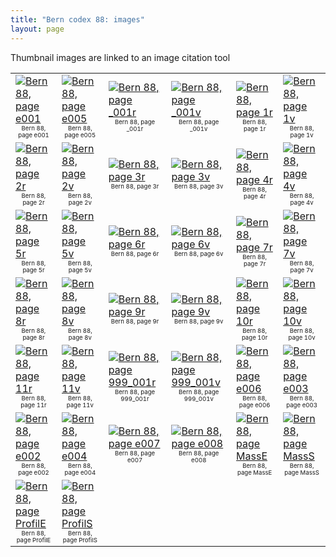 ```yaml
---
title: "Bern codex 88: images"
layout: page
---
```


Thumbnail images are linked to an image citation tool

|                                                                                                                                                                                                                                                                                                                                                                                     |                                                                                                                                                                                                                                                                                                                                                                                     |                                                                                                                                                                                                                                                                                                                                                                                         |                                                                                                                                                                                                                                                                                                                                                                                         |                                                                                                                                                                                                                                                                                                                                                                             |                                                                                                                                                                                                                                                                                                                                                                             |
|:------------------------------------------------------------------------------------------------------------------------------------------------------------------------------------------------------------------------------------------------------------------------------------------------------------------------------------------------------------------------------------|:------------------------------------------------------------------------------------------------------------------------------------------------------------------------------------------------------------------------------------------------------------------------------------------------------------------------------------------------------------------------------------|:----------------------------------------------------------------------------------------------------------------------------------------------------------------------------------------------------------------------------------------------------------------------------------------------------------------------------------------------------------------------------------------|:----------------------------------------------------------------------------------------------------------------------------------------------------------------------------------------------------------------------------------------------------------------------------------------------------------------------------------------------------------------------------------------|:----------------------------------------------------------------------------------------------------------------------------------------------------------------------------------------------------------------------------------------------------------------------------------------------------------------------------------------------------------------------------|:----------------------------------------------------------------------------------------------------------------------------------------------------------------------------------------------------------------------------------------------------------------------------------------------------------------------------------------------------------------------------|
| [![Bern 88, page e001](http://www.homermultitext.org/iipsrv?OBJ=IIP,1.0&FIF=/project/homer/pyramidal/deepzoom/citeecod/bern88imgs/v1/bern88_e001.tif&WID=100&CVT=JPEG)](http://www.homermultitext.org/ict2?urn=urn:cite2:citeecod:bern88imgs.v1:bern88_e001)<br/><span style='text-align: center; font-size: 60%; line-height: normal;display:block;'>Bern 88, page e001</span>             | [![Bern 88, page e005](http://www.homermultitext.org/iipsrv?OBJ=IIP,1.0&FIF=/project/homer/pyramidal/deepzoom/citeecod/bern88imgs/v1/bern88_e005.tif&WID=100&CVT=JPEG)](http://www.homermultitext.org/ict2?urn=urn:cite2:citeecod:bern88imgs.v1:bern88_e005)<br/><span style='text-align: center; font-size: 60%; line-height: normal;display:block;'>Bern 88, page e005</span>             | [![Bern 88, page _001r](http://www.homermultitext.org/iipsrv?OBJ=IIP,1.0&FIF=/project/homer/pyramidal/deepzoom/citeecod/bern88imgs/v1/bern88_000_001r.tif&WID=100&CVT=JPEG)](http://www.homermultitext.org/ict2?urn=urn:cite2:citeecod:bern88imgs.v1:bern88_000_001r)<br/><span style='text-align: center; font-size: 60%; line-height: normal;display:block;'>Bern 88, page _001r</span>       | [![Bern 88, page _001v](http://www.homermultitext.org/iipsrv?OBJ=IIP,1.0&FIF=/project/homer/pyramidal/deepzoom/citeecod/bern88imgs/v1/bern88_000_001v.tif&WID=100&CVT=JPEG)](http://www.homermultitext.org/ict2?urn=urn:cite2:citeecod:bern88imgs.v1:bern88_000_001v)<br/><span style='text-align: center; font-size: 60%; line-height: normal;display:block;'>Bern 88, page _001v</span>       | [![Bern 88, page 1r](http://www.homermultitext.org/iipsrv?OBJ=IIP,1.0&FIF=/project/homer/pyramidal/deepzoom/citeecod/bern88imgs/v1/bern88_001r.tif&WID=100&CVT=JPEG)](http://www.homermultitext.org/ict2?urn=urn:cite2:citeecod:bern88imgs.v1:bern88_001r)<br/><span style='text-align: center; font-size: 60%; line-height: normal;display:block;'>Bern 88, page 1r</span>         | [![Bern 88, page 1v](http://www.homermultitext.org/iipsrv?OBJ=IIP,1.0&FIF=/project/homer/pyramidal/deepzoom/citeecod/bern88imgs/v1/bern88_001v.tif&WID=100&CVT=JPEG)](http://www.homermultitext.org/ict2?urn=urn:cite2:citeecod:bern88imgs.v1:bern88_001v)<br/><span style='text-align: center; font-size: 60%; line-height: normal;display:block;'>Bern 88, page 1v</span>         |
| [![Bern 88, page 2r](http://www.homermultitext.org/iipsrv?OBJ=IIP,1.0&FIF=/project/homer/pyramidal/deepzoom/citeecod/bern88imgs/v1/bern88_002r.tif&WID=100&CVT=JPEG)](http://www.homermultitext.org/ict2?urn=urn:cite2:citeecod:bern88imgs.v1:bern88_002r)<br/><span style='text-align: center; font-size: 60%; line-height: normal;display:block;'>Bern 88, page 2r</span>                 | [![Bern 88, page 2v](http://www.homermultitext.org/iipsrv?OBJ=IIP,1.0&FIF=/project/homer/pyramidal/deepzoom/citeecod/bern88imgs/v1/bern88_002v.tif&WID=100&CVT=JPEG)](http://www.homermultitext.org/ict2?urn=urn:cite2:citeecod:bern88imgs.v1:bern88_002v)<br/><span style='text-align: center; font-size: 60%; line-height: normal;display:block;'>Bern 88, page 2v</span>                 | [![Bern 88, page 3r](http://www.homermultitext.org/iipsrv?OBJ=IIP,1.0&FIF=/project/homer/pyramidal/deepzoom/citeecod/bern88imgs/v1/bern88_003r.tif&WID=100&CVT=JPEG)](http://www.homermultitext.org/ict2?urn=urn:cite2:citeecod:bern88imgs.v1:bern88_003r)<br/><span style='text-align: center; font-size: 60%; line-height: normal;display:block;'>Bern 88, page 3r</span>                     | [![Bern 88, page 3v](http://www.homermultitext.org/iipsrv?OBJ=IIP,1.0&FIF=/project/homer/pyramidal/deepzoom/citeecod/bern88imgs/v1/bern88_003v.tif&WID=100&CVT=JPEG)](http://www.homermultitext.org/ict2?urn=urn:cite2:citeecod:bern88imgs.v1:bern88_003v)<br/><span style='text-align: center; font-size: 60%; line-height: normal;display:block;'>Bern 88, page 3v</span>                     | [![Bern 88, page 4r](http://www.homermultitext.org/iipsrv?OBJ=IIP,1.0&FIF=/project/homer/pyramidal/deepzoom/citeecod/bern88imgs/v1/bern88_004r.tif&WID=100&CVT=JPEG)](http://www.homermultitext.org/ict2?urn=urn:cite2:citeecod:bern88imgs.v1:bern88_004r)<br/><span style='text-align: center; font-size: 60%; line-height: normal;display:block;'>Bern 88, page 4r</span>         | [![Bern 88, page 4v](http://www.homermultitext.org/iipsrv?OBJ=IIP,1.0&FIF=/project/homer/pyramidal/deepzoom/citeecod/bern88imgs/v1/bern88_004v.tif&WID=100&CVT=JPEG)](http://www.homermultitext.org/ict2?urn=urn:cite2:citeecod:bern88imgs.v1:bern88_004v)<br/><span style='text-align: center; font-size: 60%; line-height: normal;display:block;'>Bern 88, page 4v</span>         |
| [![Bern 88, page 5r](http://www.homermultitext.org/iipsrv?OBJ=IIP,1.0&FIF=/project/homer/pyramidal/deepzoom/citeecod/bern88imgs/v1/bern88_005r.tif&WID=100&CVT=JPEG)](http://www.homermultitext.org/ict2?urn=urn:cite2:citeecod:bern88imgs.v1:bern88_005r)<br/><span style='text-align: center; font-size: 60%; line-height: normal;display:block;'>Bern 88, page 5r</span>                 | [![Bern 88, page 5v](http://www.homermultitext.org/iipsrv?OBJ=IIP,1.0&FIF=/project/homer/pyramidal/deepzoom/citeecod/bern88imgs/v1/bern88_005v.tif&WID=100&CVT=JPEG)](http://www.homermultitext.org/ict2?urn=urn:cite2:citeecod:bern88imgs.v1:bern88_005v)<br/><span style='text-align: center; font-size: 60%; line-height: normal;display:block;'>Bern 88, page 5v</span>                 | [![Bern 88, page 6r](http://www.homermultitext.org/iipsrv?OBJ=IIP,1.0&FIF=/project/homer/pyramidal/deepzoom/citeecod/bern88imgs/v1/bern88_006r.tif&WID=100&CVT=JPEG)](http://www.homermultitext.org/ict2?urn=urn:cite2:citeecod:bern88imgs.v1:bern88_006r)<br/><span style='text-align: center; font-size: 60%; line-height: normal;display:block;'>Bern 88, page 6r</span>                     | [![Bern 88, page 6v](http://www.homermultitext.org/iipsrv?OBJ=IIP,1.0&FIF=/project/homer/pyramidal/deepzoom/citeecod/bern88imgs/v1/bern88_006v.tif&WID=100&CVT=JPEG)](http://www.homermultitext.org/ict2?urn=urn:cite2:citeecod:bern88imgs.v1:bern88_006v)<br/><span style='text-align: center; font-size: 60%; line-height: normal;display:block;'>Bern 88, page 6v</span>                     | [![Bern 88, page 7r](http://www.homermultitext.org/iipsrv?OBJ=IIP,1.0&FIF=/project/homer/pyramidal/deepzoom/citeecod/bern88imgs/v1/bern88_007r.tif&WID=100&CVT=JPEG)](http://www.homermultitext.org/ict2?urn=urn:cite2:citeecod:bern88imgs.v1:bern88_007r)<br/><span style='text-align: center; font-size: 60%; line-height: normal;display:block;'>Bern 88, page 7r</span>         | [![Bern 88, page 7v](http://www.homermultitext.org/iipsrv?OBJ=IIP,1.0&FIF=/project/homer/pyramidal/deepzoom/citeecod/bern88imgs/v1/bern88_007v.tif&WID=100&CVT=JPEG)](http://www.homermultitext.org/ict2?urn=urn:cite2:citeecod:bern88imgs.v1:bern88_007v)<br/><span style='text-align: center; font-size: 60%; line-height: normal;display:block;'>Bern 88, page 7v</span>         |
| [![Bern 88, page 8r](http://www.homermultitext.org/iipsrv?OBJ=IIP,1.0&FIF=/project/homer/pyramidal/deepzoom/citeecod/bern88imgs/v1/bern88_008r.tif&WID=100&CVT=JPEG)](http://www.homermultitext.org/ict2?urn=urn:cite2:citeecod:bern88imgs.v1:bern88_008r)<br/><span style='text-align: center; font-size: 60%; line-height: normal;display:block;'>Bern 88, page 8r</span>                 | [![Bern 88, page 8v](http://www.homermultitext.org/iipsrv?OBJ=IIP,1.0&FIF=/project/homer/pyramidal/deepzoom/citeecod/bern88imgs/v1/bern88_008v.tif&WID=100&CVT=JPEG)](http://www.homermultitext.org/ict2?urn=urn:cite2:citeecod:bern88imgs.v1:bern88_008v)<br/><span style='text-align: center; font-size: 60%; line-height: normal;display:block;'>Bern 88, page 8v</span>                 | [![Bern 88, page 9r](http://www.homermultitext.org/iipsrv?OBJ=IIP,1.0&FIF=/project/homer/pyramidal/deepzoom/citeecod/bern88imgs/v1/bern88_009r.tif&WID=100&CVT=JPEG)](http://www.homermultitext.org/ict2?urn=urn:cite2:citeecod:bern88imgs.v1:bern88_009r)<br/><span style='text-align: center; font-size: 60%; line-height: normal;display:block;'>Bern 88, page 9r</span>                     | [![Bern 88, page 9v](http://www.homermultitext.org/iipsrv?OBJ=IIP,1.0&FIF=/project/homer/pyramidal/deepzoom/citeecod/bern88imgs/v1/bern88_009v.tif&WID=100&CVT=JPEG)](http://www.homermultitext.org/ict2?urn=urn:cite2:citeecod:bern88imgs.v1:bern88_009v)<br/><span style='text-align: center; font-size: 60%; line-height: normal;display:block;'>Bern 88, page 9v</span>                     | [![Bern 88, page 10r](http://www.homermultitext.org/iipsrv?OBJ=IIP,1.0&FIF=/project/homer/pyramidal/deepzoom/citeecod/bern88imgs/v1/bern88_010r.tif&WID=100&CVT=JPEG)](http://www.homermultitext.org/ict2?urn=urn:cite2:citeecod:bern88imgs.v1:bern88_010r)<br/><span style='text-align: center; font-size: 60%; line-height: normal;display:block;'>Bern 88, page 10r</span>       | [![Bern 88, page 10v](http://www.homermultitext.org/iipsrv?OBJ=IIP,1.0&FIF=/project/homer/pyramidal/deepzoom/citeecod/bern88imgs/v1/bern88_010v.tif&WID=100&CVT=JPEG)](http://www.homermultitext.org/ict2?urn=urn:cite2:citeecod:bern88imgs.v1:bern88_010v)<br/><span style='text-align: center; font-size: 60%; line-height: normal;display:block;'>Bern 88, page 10v</span>       |
| [![Bern 88, page 11r](http://www.homermultitext.org/iipsrv?OBJ=IIP,1.0&FIF=/project/homer/pyramidal/deepzoom/citeecod/bern88imgs/v1/bern88_011r.tif&WID=100&CVT=JPEG)](http://www.homermultitext.org/ict2?urn=urn:cite2:citeecod:bern88imgs.v1:bern88_011r)<br/><span style='text-align: center; font-size: 60%; line-height: normal;display:block;'>Bern 88, page 11r</span>               | [![Bern 88, page 11v](http://www.homermultitext.org/iipsrv?OBJ=IIP,1.0&FIF=/project/homer/pyramidal/deepzoom/citeecod/bern88imgs/v1/bern88_011v.tif&WID=100&CVT=JPEG)](http://www.homermultitext.org/ict2?urn=urn:cite2:citeecod:bern88imgs.v1:bern88_011v)<br/><span style='text-align: center; font-size: 60%; line-height: normal;display:block;'>Bern 88, page 11v</span>               | [![Bern 88, page 999_001r](http://www.homermultitext.org/iipsrv?OBJ=IIP,1.0&FIF=/project/homer/pyramidal/deepzoom/citeecod/bern88imgs/v1/bern88_999_001r.tif&WID=100&CVT=JPEG)](http://www.homermultitext.org/ict2?urn=urn:cite2:citeecod:bern88imgs.v1:bern88_999_001r)<br/><span style='text-align: center; font-size: 60%; line-height: normal;display:block;'>Bern 88, page 999_001r</span> | [![Bern 88, page 999_001v](http://www.homermultitext.org/iipsrv?OBJ=IIP,1.0&FIF=/project/homer/pyramidal/deepzoom/citeecod/bern88imgs/v1/bern88_999_001v.tif&WID=100&CVT=JPEG)](http://www.homermultitext.org/ict2?urn=urn:cite2:citeecod:bern88imgs.v1:bern88_999_001v)<br/><span style='text-align: center; font-size: 60%; line-height: normal;display:block;'>Bern 88, page 999_001v</span> | [![Bern 88, page e006](http://www.homermultitext.org/iipsrv?OBJ=IIP,1.0&FIF=/project/homer/pyramidal/deepzoom/citeecod/bern88imgs/v1/bern88_e006.tif&WID=100&CVT=JPEG)](http://www.homermultitext.org/ict2?urn=urn:cite2:citeecod:bern88imgs.v1:bern88_e006)<br/><span style='text-align: center; font-size: 60%; line-height: normal;display:block;'>Bern 88, page e006</span>     | [![Bern 88, page e003](http://www.homermultitext.org/iipsrv?OBJ=IIP,1.0&FIF=/project/homer/pyramidal/deepzoom/citeecod/bern88imgs/v1/bern88_e003.tif&WID=100&CVT=JPEG)](http://www.homermultitext.org/ict2?urn=urn:cite2:citeecod:bern88imgs.v1:bern88_e003)<br/><span style='text-align: center; font-size: 60%; line-height: normal;display:block;'>Bern 88, page e003</span>     |
| [![Bern 88, page e002](http://www.homermultitext.org/iipsrv?OBJ=IIP,1.0&FIF=/project/homer/pyramidal/deepzoom/citeecod/bern88imgs/v1/bern88_e002.tif&WID=100&CVT=JPEG)](http://www.homermultitext.org/ict2?urn=urn:cite2:citeecod:bern88imgs.v1:bern88_e002)<br/><span style='text-align: center; font-size: 60%; line-height: normal;display:block;'>Bern 88, page e002</span>             | [![Bern 88, page e004](http://www.homermultitext.org/iipsrv?OBJ=IIP,1.0&FIF=/project/homer/pyramidal/deepzoom/citeecod/bern88imgs/v1/bern88_e004.tif&WID=100&CVT=JPEG)](http://www.homermultitext.org/ict2?urn=urn:cite2:citeecod:bern88imgs.v1:bern88_e004)<br/><span style='text-align: center; font-size: 60%; line-height: normal;display:block;'>Bern 88, page e004</span>             | [![Bern 88, page e007](http://www.homermultitext.org/iipsrv?OBJ=IIP,1.0&FIF=/project/homer/pyramidal/deepzoom/citeecod/bern88imgs/v1/bern88_e007.tif&WID=100&CVT=JPEG)](http://www.homermultitext.org/ict2?urn=urn:cite2:citeecod:bern88imgs.v1:bern88_e007)<br/><span style='text-align: center; font-size: 60%; line-height: normal;display:block;'>Bern 88, page e007</span>                 | [![Bern 88, page e008](http://www.homermultitext.org/iipsrv?OBJ=IIP,1.0&FIF=/project/homer/pyramidal/deepzoom/citeecod/bern88imgs/v1/bern88_e008.tif&WID=100&CVT=JPEG)](http://www.homermultitext.org/ict2?urn=urn:cite2:citeecod:bern88imgs.v1:bern88_e008)<br/><span style='text-align: center; font-size: 60%; line-height: normal;display:block;'>Bern 88, page e008</span>                 | [![Bern 88, page MassE](http://www.homermultitext.org/iipsrv?OBJ=IIP,1.0&FIF=/project/homer/pyramidal/deepzoom/citeecod/bern88imgs/v1/bern88_MassE.tif&WID=100&CVT=JPEG)](http://www.homermultitext.org/ict2?urn=urn:cite2:citeecod:bern88imgs.v1:bern88_MassE)<br/><span style='text-align: center; font-size: 60%; line-height: normal;display:block;'>Bern 88, page MassE</span> | [![Bern 88, page MassS](http://www.homermultitext.org/iipsrv?OBJ=IIP,1.0&FIF=/project/homer/pyramidal/deepzoom/citeecod/bern88imgs/v1/bern88_MassS.tif&WID=100&CVT=JPEG)](http://www.homermultitext.org/ict2?urn=urn:cite2:citeecod:bern88imgs.v1:bern88_MassS)<br/><span style='text-align: center; font-size: 60%; line-height: normal;display:block;'>Bern 88, page MassS</span> |
| [![Bern 88, page ProfilE](http://www.homermultitext.org/iipsrv?OBJ=IIP,1.0&FIF=/project/homer/pyramidal/deepzoom/citeecod/bern88imgs/v1/bern88_ProfilE.tif&WID=100&CVT=JPEG)](http://www.homermultitext.org/ict2?urn=urn:cite2:citeecod:bern88imgs.v1:bern88_ProfilE)<br/><span style='text-align: center; font-size: 60%; line-height: normal;display:block;'>Bern 88, page ProfilE</span> | [![Bern 88, page ProfilS](http://www.homermultitext.org/iipsrv?OBJ=IIP,1.0&FIF=/project/homer/pyramidal/deepzoom/citeecod/bern88imgs/v1/bern88_ProfilS.tif&WID=100&CVT=JPEG)](http://www.homermultitext.org/ict2?urn=urn:cite2:citeecod:bern88imgs.v1:bern88_ProfilS)<br/><span style='text-align: center; font-size: 60%; line-height: normal;display:block;'>Bern 88, page ProfilS</span> |                                                                                                                                                                                                                                                                                                                                                                                         |                                                                                                                                                                                                                                                                                                                                                                                         |                                                                                                                                                                                                                                                                                                                                                                             |                                                                                                                                                                                                                                                                                                                                                                             |
